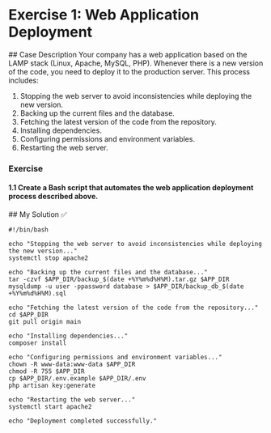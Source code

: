 # Exercise 1: Web Application Deployment

## Case Description
Your company has a web application based on the LAMP stack (Linux, Apache, MySQL, PHP). Whenever there is a new version of the code, you need to deploy it to the production server. This process includes:

1. Stopping the web server to avoid inconsistencies while deploying the new version.
2. Backing up the current files and the database.
3. Fetching the latest version of the code from the repository.
4. Installing dependencies.
5. Configuring permissions and environment variables.
6. Restarting the web server.

### Exercise

#### 1.1 Create a Bash script that automates the web application deployment process described above.

## My Solution ✅

```
#!/bin/bash

echo "Stopping the web server to avoid inconsistencies while deploying the new version..."
systemctl stop apache2

echo "Backing up the current files and the database..."
tar -czvf $APP_DIR/backup_$(date +%Y%m%d%H%M).tar.gz $APP_DIR
mysqldump -u user -ppassword database > $APP_DIR/backup_db_$(date +%Y%m%d%H%M).sql

echo "Fetching the latest version of the code from the repository..."
cd $APP_DIR
git pull origin main

echo "Installing dependencies..."
composer install

echo "Configuring permissions and environment variables..."
chown -R www-data:www-data $APP_DIR
chmod -R 755 $APP_DIR
cp $APP_DIR/.env.example $APP_DIR/.env
php artisan key:generate

echo "Restarting the web server..."
systemctl start apache2

echo "Deployment completed successfully."
```

